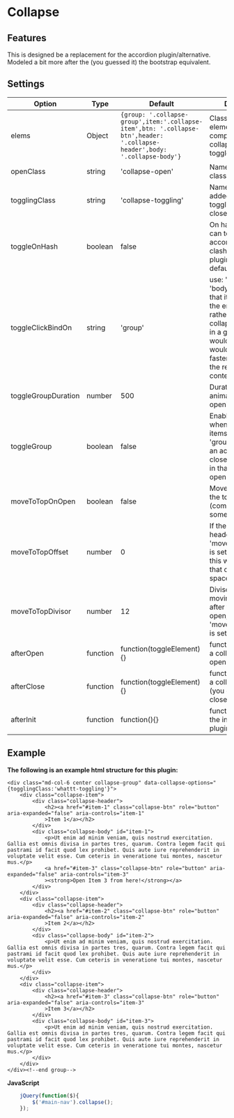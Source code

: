 # Collapse


## Features
This is designed be a replacement for the accordion plugin/alternative. Modeled a bit more after the (you guessed it) the bootstrap equivalent.


## Settings

Option | Type | Default | Description
------ | ---- | ------- | -----------
elems | Object| `{group: '.collapse-group',item:'.collapse-item',btn: '.collapse-btn',header: '.collapse-header',body: '.collapse-body'}`| Class Names of the elements that comprise the collapsible toggleItems
openClass | string |  'collapse-open' | Name of the open class
togglingClass | string | 'collapse-toggling' | Name of the class added when its toggling open or closed
toggleOnHash | boolean | false | On hashchange you can toggle the accordions. May clash with other plugin's so off by default.
toggleClickBindOn | string |  'group' | use: 'group' or 'body'. The idea is that its not querying the entire body rather a group if the collapsible items are in a group&hellip; which I would imagine would be a little faster depending on the rest of the content.
toggleGroupDuration | number |  500 | Duration of the animation while its opening
toggleGroup | boolean | false | Enabling this to true, when the collapsible items are set in a 'group' will act like an accordion and close the other items in that group that are open.
moveToTopOnOpen| boolean | false | Moves the item to the top after it opens (comes in handy sometimes)
moveToTopOffset| number | 0 | If there is a sticky header and the 'moveToTopOnOpen' is set to `true` then this will account for that overlapping space
moveToTopDivisor | number | 12 | Divisor of the moving to the top after the item is open, if the 'moveToTopOnOpen' is set to `true`
afterOpen| function |  function(toggleElement){}| function to run after a collapsible item is open
afterClose| function |  function(toggleElement){}| function to run after a collapsible item is (you guessed it) closed.
afterInit| function |  function(){}| function to run after the initializing of the plugin.


## Example

__The following is an example html structure for this plugin:__

```
<div class="md-col-6 center collapse-group" data-collapse-options="{togglingClass:'whattt-toggling'}">
	<div class="collapse-item">
		<div class="collapse-header">
			<h2><a href="#item-1" class="collapse-btn" role="button" aria-expanded="false" aria-controls="item-1"
			>Item 1</a></h2>
		</div>
		<div class="collapse-body" id="item-1">
			<p>Ut enim ad minim veniam, quis nostrud exercitation. Gallia est omnis divisa in partes tres, quarum. Contra legem facit qui pastrami id facit quod lex prohibet. Quis aute iure reprehenderit in voluptate velit esse. Cum ceteris in veneratione tui montes, nascetur mus.</p>
			<a href="#item-3" class="collapse-btn" role="button" aria-expanded="false" aria-controls="item-3"
			><strong>Open Item 3 from here!</strong></a>
		</div>
	</div>
	<div class="collapse-item">
		<div class="collapse-header">
			<h2><a href="#item-2" class="collapse-btn" role="button" aria-expanded="false" aria-controls="item-2"
			>Item 2</a></h2>
		</div>
		<div class="collapse-body" id="item-2">
			<p>Ut enim ad minim veniam, quis nostrud exercitation. Gallia est omnis divisa in partes tres, quarum. Contra legem facit qui pastrami id facit quod lex prohibet. Quis aute iure reprehenderit in voluptate velit esse. Cum ceteris in veneratione tui montes, nascetur mus.</p>
		</div>
	</div>
	<div class="collapse-item">
		<div class="collapse-header">
			<h2><a href="#item-3" class="collapse-btn" role="button" aria-expanded="false" aria-controls="item-3"
			>Item 3</a></h2>
		</div>
		<div class="collapse-body" id="item-3">
			<p>Ut enim ad minim veniam, quis nostrud exercitation. Gallia est omnis divisa in partes tres, quarum. Contra legem facit qui pastrami id facit quod lex prohibet. Quis aute iure reprehenderit in voluptate velit esse. Cum ceteris in veneratione tui montes, nascetur mus.</p>
		</div>
	</div>
</div><!--end group-->
```

__JavaScript__
```javascript
	jQuery(function($){
		$('#main-nav').collapse();
	});
```
